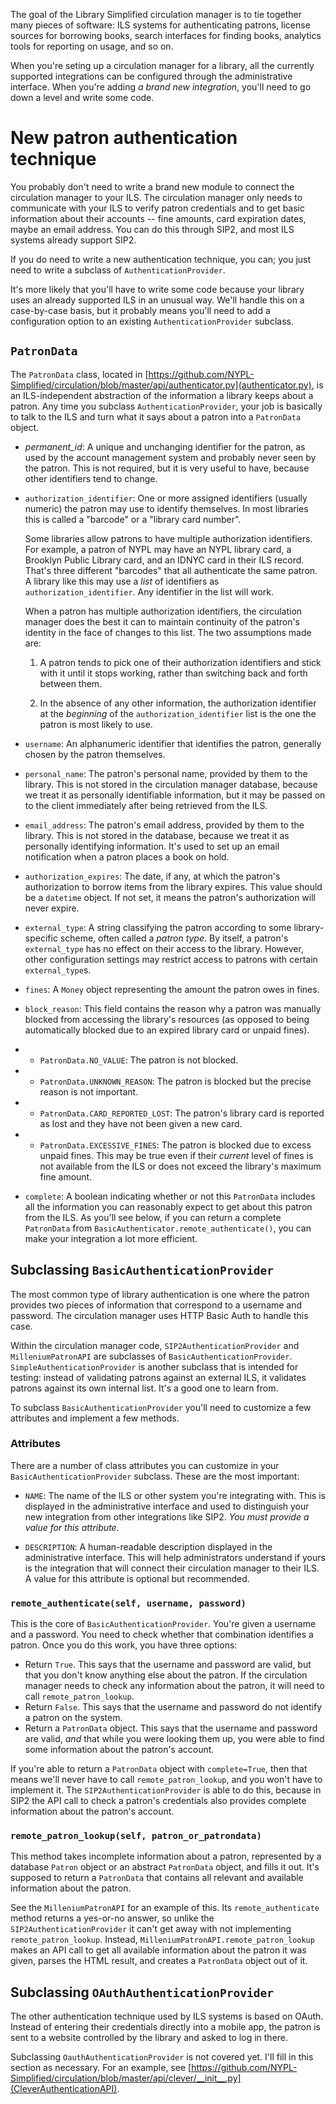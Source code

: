 The goal of the Library Simplified circulation manager is to tie
together many pieces of software: ILS systems for authenticating
patrons, license sources for borrowing books, search interfaces for
finding books, analytics tools for reporting on usage, and so on.

When you're seting up a circulation manager for a library, all the
currently supported integrations can be configured through the
administrative interface. When you're adding _a brand new
integration_, you'll need to go down a level and write some code.

# New patron authentication technique

You probably don't need to write a brand new module to connect the
circulation manager to your ILS. The circulation manager only needs to
communicate with your ILS to verify patron credentials and to get
basic information about their accounts -- fine amounts, card
expiration dates, maybe an email address. You can do this through
SIP2, and most ILS systems already support SIP2.

If you do need to write a new authentication technique, you
can; you just need to write a subclass of `AuthenticationProvider`.

It's more likely that you'll have to write some code because your
library uses an already supported ILS in an unusual way. We'll handle
this on a case-by-case basis, but it probably means you'll need to add
a configuration option to an existing `AuthenticationProvider`
subclass.

## `PatronData`

The `PatronData` class, located in
[https://github.com/NYPL-Simplified/circulation/blob/master/api/authenticator.py](authenticator.py),
is an ILS-independent abstraction of the information a library keeps
about a patron. Any time you subclass `AuthenticationProvider`, your
job is basically to talk to the ILS and turn what it says about a
patron into a `PatronData` object.

* *permanent_id*: A unique and unchanging identifier for the patron, as
  used by the account management system and probably never seen by the
  patron. This is not required, but it is very useful to have, because
  other identifiers tend to change.

* `authorization_identifier`: One or more assigned identifiers (usually
  numeric) the patron may use to identify themselves. In most
  libraries this is called a "barcode" or a "library card
  number".

  Some libraries allow patrons to have multiple authorization
  identifiers. For example, a patron of NYPL may have an NYPL library
  card, a Brooklyn Public Library card, and an IDNYC card in their ILS
  record. That's three different "barcodes" that all authenticate the
  same patron. A library like this may use a _list_ of identifiers as
  `authorization_identifier`. Any identifier in the list will work.

  When a patron has multiple authorization identifiers, the
  circulation manager does the best it can to maintain continuity of
  the patron's identity in the face of changes to this list. The two
  assumptions made are:

  1) A patron tends to pick one of their authorization
  identifiers and stick with it until it stops working, rather
  than switching back and forth between them.

  2) In the absence of any other information, the authorization
  identifier at the _beginning_ of the `authorization_identifier` list
  is the one the patron is most likely to use.

* `username`: An alphanumeric identifier that identifies the patron,
   generally chosen by the patron themselves.

* `personal_name`: The patron's personal name, provided by them to the
  library. This is not stored in the circulation manager database,
  because we treat it as personally identifiable information, but it
  may be passed on to the client immediately after being retrieved
  from the ILS.

* `email_address`: The patron's email address, provided by them to the
   library. This is not stored in the database, because we treat it as
   personally identifying information. It's used to set up an email
   notification when a patron places a book on hold.

* `authorization_expires`: The date, if any, at which the patron's
  authorization to borrow items from the library expires. This value
  should be a `datetime` object. If not set, it means the patron's
  authorization will never expire.

* `external_type`: A string classifying the patron according to some
  library-specific scheme, often called a _patron type_. By itself, a
  patron's `external_type` has no effect on their access to the
  library. However, other configuration settings may restrict access
  to patrons with certain `external_type`s.

* `fines`: A `Money` object representing the amount the patron owes in
   fines.

* `block_reason`: This field contains the reason why a patron was
   manually blocked from accessing the library's resources (as opposed
   to being automatically blocked due to an expired library card or
   unpaid fines).
* * `PatronData.NO_VALUE`: The patron is not blocked.
* * `PatronData.UNKNOWN_REASON`: The patron is blocked but the precise reason is not important.
* * `PatronData.CARD_REPORTED_LOST`: The patron's library card is reported as lost and they have not been given a new card.
* * `PatronData.EXCESSIVE_FINES`: The patron is blocked due to excess unpaid fines. This may be true even if their _current_ level of fines is not available from the ILS or does not exceed the library's maximum fine amount.


* `complete`: A boolean indicating whether or not this `PatronData` includes all the information you can reasonably expect to get about this patron from the ILS. As you'll see below, if you can return a complete `PatronData` from `BasicAuthenticator.remote_authenticate()`, you can make your integration a lot more efficient.



## Subclassing `BasicAuthenticationProvider`

The most common type of library authentication is one where the patron
provides two pieces of information that correspond to a username and
password. The circulation manager uses HTTP Basic Auth to handle this
case.

Within the circulation manager code, `SIP2AuthenticationProvider` and
`MilleniumPatronAPI` are subclasses of
`BasicAuthenticationProvider`. `SimpleAuthenticationProvider` is
another subclass that is intended for testing: instead of validating
patrons against an external ILS, it validates patrons against its own
internal list. It's a good one to learn from.

To subclass `BasicAuthenticationProvider` you'll need to customize a
few attributes and implement a few methods.

### Attributes

There are a number of class attributes you can customize in your
`BasicAuthenticationProvider` subclass. These are the most important:

* `NAME`: The name of the ILS or other system you're integrating
  with. This is displayed in the administrative interface and used to
  distinguish your new integration from other integrations like
  SIP2. _You must provide a value for this attribute._

* `DESCRIPTION`: A human-readable description displayed in the
  administrative interface. This will help administrators understand
  if yours is the integration that will connect their circulation
  manager to their ILS. A value for this attribute is optional but
  recommended.

### `remote_authenticate(self, username, password)`

This is the core of `BasicAuthenticationProvider`. You're given a
username and a password. You need to check whether that combination
identifies a patron. Once you do this work, you have three options:

* Return `True`. This says that the username and password are valid,
  but that you don't know anything else about the patron. If the
  circulation manager needs to check any information about the patron,
  it will need to call `remote_patron_lookup`.
* Return `False`. This says that the username and password do not identify
  a patron on the system.
* Return a `PatronData` object. This says that the username and
  password are valid, _and_ that while you were looking them up, you
  were able to find some information about the patron's account.

If you're able to return a `PatronData` object with `complete=True`,
then that means we'll never have to call `remote_patron_lookup`, and
you won't have to implement it. The `SIP2AuthenticationProvider` is
able to do this, because in SIP2 the API call to check a patron's
credentials also provides complete information about the patron's
account.

### `remote_patron_lookup(self, patron_or_patrondata)`

This method takes incomplete information about a patron, represented
by a database `Patron` object or an abstract `PatronData` object, and
fills it out. It's supposed to return a `PatronData` that contains all
relevant and available information about the patron.

See the `MilleniumPatronAPI` for an example of this. Its
`remote_authenticate` method returns a yes-or-no answer, so unlike the
`SIP2AuthenticationProvider` it can't get away with not implementing
`remote_patron_lookup`. Instead,
`MilleniumPatronAPI.remote_patron_lookup` makes an API call to get all
available information about the patron it was given, parses the
HTML result, and creates a `PatronData` object out of it.

## Subclassing `OAuthAuthenticationProvider`

The other authentication technique used by ILS systems is based on
OAuth. Instead of entering their credentials directly into a mobile
app, the patron is sent to a website controlled by the library and
asked to log in there.

Subclassing `OauthAuthenticationProvider` is not covered yet. I'll
fill in this section as necessary. For an example, see
[https://github.com/NYPL-Simplified/circulation/blob/master/api/clever/__init__.py](CleverAuthenticationAPI).
